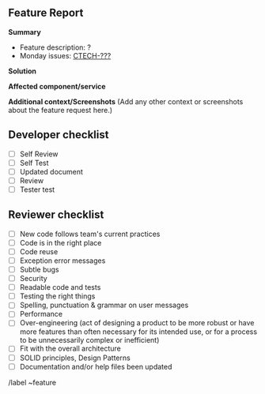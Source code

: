 ## Feature Report
**Summary**
* Feature description: ?
* Monday issues: [CTECH-???](https://akabot.monday.com/)

**Solution**

**Affected component/service**

**Additional context/Screenshots**
(Add any other context or screenshots about the feature request here.)

## Developer checklist
* [ ]  Self Review
* [ ]  Self Test
* [ ]  Updated document
* [ ]  Review
* [ ]  Tester test

## Reviewer checklist
* [ ]  New code follows team's current practices
* [ ]  Code is in the right place
* [ ]  Code reuse
* [ ]  Exception error messages
* [ ]  Subtle bugs
* [ ]  Security
* [ ]  Readable code and tests
* [ ]  Testing the right things
* [ ]  Spelling, punctuation & grammar on user messages
* [ ]  Performance
* [ ]  Over-engineering (act of designing a product to be more robust or have more features than often necessary for its intended use, or for a process to be unnecessarily complex or inefficient)
* [ ]  Fit with the overall architecture
* [ ]  SOLID principles, Design Patterns
* [ ]  Documentation and/or help files been updated

/label ~feature